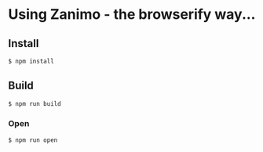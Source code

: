 # Using Zanimo - the browserify way...

## Install

~~~sh
$ npm install
~~~

## Build

~~~sh
$ npm run build
~~~

### Open

~~~sh
$ npm run open
~~~
